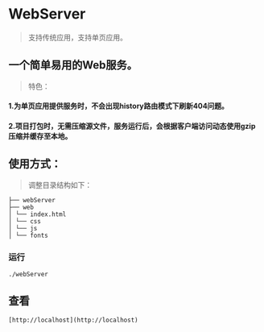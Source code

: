 # WebServer

> 支持传统应用，支持单页应用。

## 一个简单易用的Web服务。

> 特色：

#### 1.为单页应用提供服务时，不会出现history路由模式下刷新404问题。
#### 2.项目打包时，无需压缩源文件，服务运行后，会根据客户端访问动态使用gzip压缩并缓存至本地。

## 使用方式：

> 调整目录结构如下：

```
├── webServer
├── web
│ └── index.html
│ └── css
│ └── js
│ └── fonts
```

### 运行

```
./webServer
```

## 查看

```
[http://localhost](http://localhost)
```
